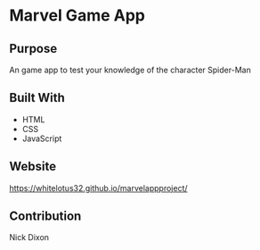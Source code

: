# Marvel Game App

## Purpose
An game app to test your knowledge of the character Spider-Man

## Built With
* HTML
* CSS
* JavaScript

## Website
https://whitelotus32.github.io/marvelappproject/

## Contribution
Nick Dixon
